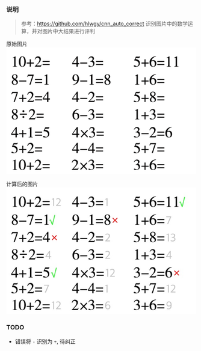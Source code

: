 ### 说明
> 参考：https://github.com/hlwgy/cnn_auto_correct
识别图片中的数学运算，并对图片中大结果进行评判

原始图片
![原始图片](./practice/imgs/question.png)

计算后的图片
![原始图片](./result.jpg)

### TODO
- 错误将 `-` 识别为 `÷`, 待纠正